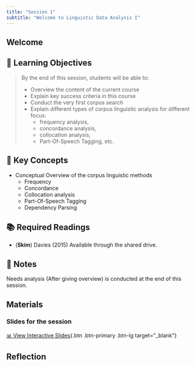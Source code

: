 ```yaml
---
title: "Session 1"
subtitle: "Welcome to Linguistic Data Analysis I"
---
```


## Welcome

## 🎯 Learning Objectives 

> By the end of this session, students will be able to:
>
> - Overview the content of the current course
> - Explain key success criteria in this course
> - Conduct the very first corpus search
> - Explain different types of corpus linguistic analysis for different focus: 
>   - frequency analysis, 
>   - concordance analysis, 
>   - collocation analysis, 
>   - Part-Of-Speech Tagging, etc.

## 🔑 Key Concepts 

- Conceptual Overview of the corpus linguistic methods
  - Frequency
  - Concordance
  - Collocation analysis
  - Part-Of-Speech Tagging 
  - Dependency Parsing

## 📚 Required Readings

- (**Skim**) Davies (2015) Available through the shared drive.

## 📝 Notes

Needs analysis (After giving overview) is conducted at the end of this session.


## Materials

### Slides for the session

<div class="d-flex gap-2 mb-3">
  
[📊 View Interactive Slides](../../slides/session-1.html){.btn .btn-primary .btn-lg target="_blank"} 

</div> 



<!-- 
<iframe src="../../slides/session-1.html" 
        width="100%" 
        height="700px" 
        frameborder="0" 
        allowfullscreen
        loading="lazy"
        sandbox="allow-scripts allow-same-origin allow-presentation"></iframe> -->





## Reflection



<!-- ---

# Additional Resources for Session 1

## Introduction to Corpus Linguistics {#intro-resources}

### Videos
- [What is Corpus Linguistics? (YouTube)](https://www.youtube.com/)
- [Introduction to Language Corpora](https://www.example.com/)

### Articles
- McEnery & Wilson (2001) - Corpus Linguistics Overview
- Biber et al. (1998) - Chapter 1: Introduction

### Websites
- [Corpus Linguistics: A Practical Introduction](https://www.example.com/)
- [Lancaster University Corpus Linguistics](http://corpora.lancs.ac.uk/)

## Course Tools

### AntConc
- [Official AntConc Website](https://www.laurenceanthony.net/software/antconc/)
- [AntConc Tutorial Videos](https://www.youtube.com/)

### JASP
- [JASP Official Site](https://jasp-stats.org/)
- [Getting Started with JASP](https://jasp-stats.org/how-to-use-jasp/)

## Learner Corpora

### Major Learner Corpora
- [International Corpus of Learner English (ICLE)](https://uclouvain.be/en/research-institutes/ilc/cecl/icle.html)
- [LINDSEI Corpus](https://uclouvain.be/en/research-institutes/ilc/cecl/lindsei.html)

### Japanese Learner Corpora
- [NICT JLE Corpus](https://www.ninjal.ac.jp/)
- [J-CAT Corpus](https://www.example.com/)

## Related Courses and MOOCs

- [Corpus Linguistics: Method, Analysis, Interpretation](https://www.futurelearn.com/courses/corpus-linguistics)
- [Text Mining with R](https://www.tidytextmining.com/) -->
